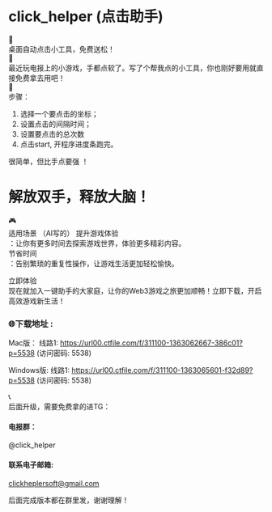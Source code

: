 # click_helper (点击助手)

🌟  
桌面自动点击小工具，免费送松！  
🌟  
最近玩电报上的小游戏，手都点软了。写了个帮我点的小工具，你也刚好要用就直接免费拿去用吧！  
🔧  
步骤：  
1. 选择一个要点击的坐标；  
2. 设置点击的间隔时间；  
3. 设置要点击的总次数  
4. 点击start, 开程序进度条跑完。

很简单，但比手点要强 ！  
# 解放双手，释放大脑！ 

🎮   
适用场景  （AI写的）
提升游戏体验  
：让你有更多时间去探索游戏世界，体验更多精彩内容。  
节省时间  
：告别繁琐的重复性操作，让游戏生活更加轻松愉快。  
  
立即体验   
现在就加入一键助手的大家庭，让你的Web3游戏之旅更加顺畅！立即下载，开启高效游戏新生活！  

### 🌐下载地址 : 

Mac版：
线路1: https://url00.ctfile.com/f/311100-1363062667-386c01?p=5538 (访问密码: 5538)  
  
Windows版: 
线路1: https://url00.ctfile.com/f/311100-1363065601-f32d89?p=5538 (访问密码: 5538)  
  
 📞   
后面升级，需要免费拿的进TG：  
#### 电报群： 
@click_helper  

#### 联系电子邮箱:  
clickheplersoft@gmail.com

后面完成版本都在群里发，谢谢理解！  

